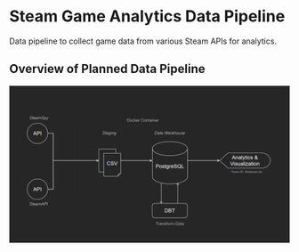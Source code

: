 # Steam Game Analytics Data Pipeline
Data pipeline to collect game data from various Steam APIs for analytics.


## Overview of Planned Data Pipeline

![Overview of ELT Data Pipeline](./img/data_pipeline.png)
